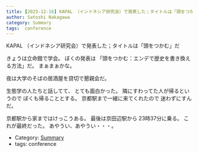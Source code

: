 ```yaml
---
title: [2023-12-16] KAPAL （インドネシア研究会）で発表した；タイトルは「頭をつかむ」だ ---懇親会であやうく終電をのがしそうになった
author: Satoshi Nakagawa
category: Summary
tags:  conference
---
```


KAPAL （インドネシア研究会）で発表した；タイトルは「頭をつかむ」だ

 きょうは立命館で学会。
ぼくの発表は
「頭をつかむ：エンデで歴史を書き換える方法」だ。
まぁまぁかな。

 夜は大学のそばの居酒屋を貸切で懇親会だ。

 生態学の人たちと話してて、
とても面白かった。
隣にすわってた人が帰るというので
ぼくも帰ることとする。
京都駅まで一緒に来てくれたので
迷わずにすんだ。

 京都駅から家まではけっこうある。
最後は京田辺駅から 23時37分に乗る。
これが最終だった。
あやうい、あやうい・・・。

- Category: [Summary](https://merapano.github.io/categories.html#Summary)
- tags:  conference
